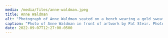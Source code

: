 ```yaml
---
media: /media/files/anne-waldman.jpeg
title: Anne Waldman
alt: "Photograph of Anne Waldman seated on a bench wearing a gold sweater. "
caption: "Photo of Anne Waldman in front of artwork by Pat Steir. Photo: Nina Subin."
date: 2022-09-07T12:27:00-0500
---
```

